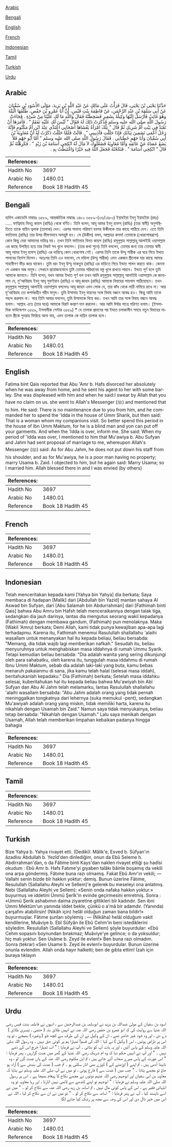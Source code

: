 [Arabic](#arabic)

[Bengali](#bengali)

[English](#english)

[French](#french)

[Indonesian](#indonesian)

[Tamil](#tamil)

[Turkish](#turkish)

[Urdu](#urdu)

## Arabic


<div dir="rtl" lang="ar" style={{fontSize:'larger',backgroundColor:'#f8f9fa',padding:20}}>
حَدَّثَنَا يَحْيَى بْنُ يَحْيَى، قَالَ قَرَأْتُ عَلَى مَالِكٍ عَنْ عَبْدِ اللَّهِ بْنِ يَزِيدَ، مَوْلَى الأَسْوَدِ بْنِ سُفْيَانَ عَنْ أَبِي سَلَمَةَ بْنِ عَبْدِ الرَّحْمَنِ، عَنْ فَاطِمَةَ بِنْتِ قَيْسٍ، أَنَّ أَبَا عَمْرِو بْنَ حَفْصٍ، طَلَّقَهَا الْبَتَّةَ وَهُوَ غَائِبٌ فَأَرْسَلَ إِلَيْهَا وَكِيلُهُ بِشَعِيرٍ فَسَخِطَتْهُ فَقَالَ وَاللَّهِ مَا لَكِ عَلَيْنَا مِنْ شَىْءٍ ‏.‏ فَجَاءَتْ رَسُولَ اللَّهِ صلى الله عليه وسلم فَذَكَرَتْ ذَلِكَ لَهُ فَقَالَ ‏"‏ لَيْسَ لَكِ عَلَيْهِ نَفَقَةٌ ‏"‏ ‏.‏ فَأَمَرَهَا أَنْ تَعْتَدَّ فِي بَيْتِ أُمِّ شَرِيكٍ ثُمَّ قَالَ ‏"‏ تِلْكَ امْرَأَةٌ يَغْشَاهَا أَصْحَابِي اعْتَدِّي عِنْدَ ابْنِ أُمِّ مَكْتُومٍ فَإِنَّهُ رَجُلٌ أَعْمَى تَضَعِينَ ثِيَابَكِ فَإِذَا حَلَلْتِ فَآذِنِينِي ‏"‏ ‏.‏ قَالَتْ فَلَمَّا حَلَلْتُ ذَكَرْتُ لَهُ أَنَّ مُعَاوِيَةَ بْنَ أَبِي سُفْيَانَ وَأَبَا جَهْمٍ خَطَبَانِي ‏.‏ فَقَالَ رَسُولُ اللَّهِ صلى الله عليه وسلم ‏"‏ أَمَّا أَبُو جَهْمٍ فَلاَ يَضَعُ عَصَاهُ عَنْ عَاتَقِهِ وَأَمَّا مُعَاوِيَةُ فَصُعْلُوكٌ لاَ مَالَ لَهُ انْكِحِي أُسَامَةَ بْنَ زَيْدٍ ‏"‏ ‏.‏ فَكَرِهْتُهُ ثُمَّ قَالَ ‏"‏ انْكِحِي أُسَامَةَ ‏"‏ ‏.‏ فَنَكَحْتُهُ فَجَعَلَ اللَّهُ فِيهِ خَيْرًا وَاغْتَبَطْتُ بِهِ ‏.‏
</div>
<div style={{backgroundColor:'#f8f9fa',padding:20, marginBottom: 10}}><table> <thead> <tr> <th>References:</th> <th></th> </tr> </thead> <tbody><tr><td>Hadith No</td><td>3697</td></tr><tr><td>Arabic No</td><td>1480.01</td></tr><tr><td>Reference</td><td>Book 18 Hadith 45</td></tr></tbody></table></div>

## Bengali


<div dir="ltr" lang="bn" style={{fontSize:'larger',backgroundColor:'#f8f9fa',padding:20}}>
হাদিস একাডেমি নাম্বারঃ ৩৫৮৯, আন্তর্জাতিক নাম্বারঃ ১৪৮০ ৩৫৮৯-(৩৬/১৪৮০) ইয়াহইয়া ইবনু ইয়াহইয়া (রহঃ) ..... ফাত্বিমাহ বিনতু কায়স (রাযিঃ) থেকে বর্ণিত। তিনি বলেন, আবূ আমর ইবনু হাফস্ (রাযিঃ) (তার স্বামী) অনুপস্থিতিতে তাকে বায়িন ত্বলাক (তালাক) দেন। এরপর সামান্য পরিমাণ যবসহ উকীলকে তার কাছে পাঠিয়ে দেন। এতে তিনি ফাতিমাহ (রাযিঃ) তার উপর ভীষণভাবে অসন্তুষ্ট হন। সে (উকীল) বলল, আল্লাহর কসম! তোমাকে (খোরপোষরূপে) কোন কিছু দেয়া আমাদের দায়িত্ব নয়। তখন তিনি ফাতিমাহ বিনত কায়স (রাযিঃ) রসূলুল্লাহ সাল্লাল্লাহু আলাইহি ওয়াসাল্লাম এর কাছে উপস্থিত হয়ে তার নিকট সব খুলে বললেন। (তার কথা শুনে) তিনি বললেন, তোমার জন্য তার তোমার স্বামী আবূ আমর ইবনু হাফস্ (রাযিঃ) এর দায়িত্বে কোন খোরপোষ নেই। এরপর তিনি তাকে উম্মু শারীক এর ঘরে গিয়ে ইদ্দাত পালনের নির্দেশ দিলেন। অতঃপর তিনি এও বললেন, সে মহিলা (উম্মু শারীক) এমন একজন স্ত্রীলোক যার কাছে আমার সাহাবীগণ ভীড় করে থাকেন। তুমি বরং ইবনু উম্মু মাকতুম (রাযিঃ) এর বাড়িতে গিয়ে ইদ্দাত পালন করতে থাক। কেননা সে একজন অন্ধ মানুষ। সেখানে প্রয়োজনবোধে তুমি তোমার পরিধানের বস্তু খুলে রাখতে পারবে। ইদ্দাত পূর্ণ হলে তুমি আমাকে জানাবে। তিনি বলেন, যখন আমার ইদ্দাত পূর্ণ হল তখন আমি রসূলুল্লাহ সাল্লাল্লাহু আলাইহি ওয়াসাল্লাম কে জানালাম যে, মু'আবিয়াহ ইবনু আবূ সুফইয়ান (রাযিঃ) ও আবূ জাহম (রাযিঃ) আমাকে বিবাহের পায়গাম পাঠিয়েছেন। তখন রসূলুল্লাহ সাল্লাল্লাহু আলাইহি ওয়াসাল্লাম বললেনঃ আবূ জাহম এমন লোক যে, তার কাঁধ থেকে লাঠি নামিয়ে রাখে না। আর মু'আবিয়াহ তো কপৰ্দকহীন গরীব মানুষ। তুমি উসামাহ ইবনু যায়দের সঙ্গে বিবাহ বন্ধনে আবদ্ধ হও। কিন্তু আমি তাকে পছন্দ করলাম না। পরে তিনি আবার বললেন, তুমি উসামাকে বিয়ে কর। তখন আমি তার সঙ্গে বিবাহ বন্ধনে আবদ্ধ হলাম। আল্লাহ এতে (তার ঘরে) আমাকে বিরাট কল্যাণ দান করলেন। আর আমি ঈর্ষার পাত্রে পরিণত হলাম। (ইসলামিক ফাউন্ডেশন ৩৫৫৯, ইসলামীক সেন্টার ৩৫৫৯) * যে তালাক প্রদানের পর ইদ্দাত চলাকালীন সময়ে নতুন বিবাহের মাধ্যমে স্ত্রীকে পুনরায় ফিরিয়ে আনা যায়, এমন তালাক কে বায়িন তালাক বলে।
</div>
<div style={{backgroundColor:'#f8f9fa',padding:20, marginBottom: 10}}><table> <thead> <tr> <th>References:</th> <th></th> </tr> </thead> <tbody><tr><td>Hadith No</td><td>3697</td></tr><tr><td>Arabic No</td><td>1480.01</td></tr><tr><td>Reference</td><td>Book 18 Hadith 45</td></tr></tbody></table></div>

## English


<div dir="ltr" lang="en" style={{fontSize:'larger',backgroundColor:'#f8f9fa',padding:20}}>
Fatima bint Qais reported that Abu 'Amr b. Hafs divorced her absolutely when he was away from home, and he sent his agent to her with some barley. She was displeased with him and when he said:I swear by Allah that you have no claim on us. she went to Allah's Messenger (ﷺ) and mentioned that to him. He said: There is no maintenance due to you from him, and he commanded her to spend the 'Idda in the house of Umm Sharik, but then said: That is a woman whom my companions visit. So better spend this period in the house of Ibn Umm Maktum, for he is a blind man and yon can put off your garments. And when the 'Idda is over, inform me. She said: When my period of 'Idda was over, I mentioned to him that Mu'awiya b. Abu Sufyan and Jahm had sent proposal of marriage to me, whereupon Allah's Messenger (ﷺ) said: As for Abu Jahm, he does not put down his staff from his shoulder, and as for Mu'awiya, he is a poor man having no property; marry Usama b. Zaid. I objected to him, but he again said: Marry Usama; so I married him. Allah blessed there in and I was envied (by others)
</div>
<div style={{backgroundColor:'#f8f9fa',padding:20, marginBottom: 10}}><table> <thead> <tr> <th>References:</th> <th></th> </tr> </thead> <tbody><tr><td>Hadith No</td><td>3697</td></tr><tr><td>Arabic No</td><td>1480.01</td></tr><tr><td>Reference</td><td>Book 18 Hadith 45</td></tr></tbody></table></div>

## French


<div dir="ltr" lang="fr" style={{fontSize:'larger',backgroundColor:'#f8f9fa',padding:20}}>

</div>
<div style={{backgroundColor:'#f8f9fa',padding:20, marginBottom: 10}}><table> <thead> <tr> <th>References:</th> <th></th> </tr> </thead> <tbody><tr><td>Hadith No</td><td>3697</td></tr><tr><td>Arabic No</td><td>1480.01</td></tr><tr><td>Reference</td><td>Book 18 Hadith 45</td></tr></tbody></table></div>

## Indonesian


<div dir="ltr" lang="id" style={{fontSize:'larger',backgroundColor:'#f8f9fa',padding:20}}>
Telah menceritakan kepada kami [Yahya bin Yahya] dia berkata; Saya membaca di hadapan [Malik] dari [Abdullah bin Yazid] mantan sahaya Al Aswad bin Sufyan, dari [Abu Salamah bin Abdurrahman] dari [Fathimah binti Qais] bahwa Abu Amru bin Hafsh telah menceraikannya dengan talak tiga, sedangkan dia jauh darinya, lantas dia mengutus seorang wakil kepadanya (Fathimah) dengan membawa gandum, (Fathimah) pun menolaknya. Maka (Wakil 'Amru) berkata; Demi Allah, kami tidak punya kewajiban apa-apa lagi terhadapmu. Karena itu, Fathimah menemui Rasulullah shallallahu 'alaihi wasallam untuk menanyakan hal itu kepada beliau, beliau bersabda: "Memang, dia tidak wajib lagi memberikan nafkah." Sesudah itu, beliau menyuruhnya untuk menghabiskan masa iddahnya di rumah Ummu Syarik. Tetapi kemudian beliau bersabda: "Dia adalah wanita yang sering dikunjungi oleh para sahabatku, oleh karena itu, tunggulah masa iddahmu di rumah Ibnu Ummi Maktum, sebab dia adalah laki-laki yang buta, kamu bebas menaruh pakaianmu di sana, jika kamu telah halal (selesai masa iddah), beritahukanlah kepadaku." Dia (Fathimah) berkata; Setelah masa iddahku selesai, kuberitahukan hal itu kepada beliau bahwa Mu'awiyah bin Abi Sufyan dan Abu Al Jahm telah melamarku, lantas Rasulullah shallallahu 'alaihi wasallam bersabda: "Abu Jahm adalah orang yang tidak pernah meninggalkan tongkatnya dari lehernya (suka memukul -pent), sedangkan Mu'awiyah adalah orang yang miskin, tidak memiliki harta, karena itu nikahlah dengan Usamah bin Zaid." Namun saya tidak menyukainya, beliau tetap bersabda: "Nikahlah dengan Usamah." Lalu saya menikah dengan Usamah, Allah telah memberikan limpahan kebaikan padanya hingga bahagia
</div>
<div style={{backgroundColor:'#f8f9fa',padding:20, marginBottom: 10}}><table> <thead> <tr> <th>References:</th> <th></th> </tr> </thead> <tbody><tr><td>Hadith No</td><td>3697</td></tr><tr><td>Arabic No</td><td>1480.01</td></tr><tr><td>Reference</td><td>Book 18 Hadith 45</td></tr></tbody></table></div>

## Tamil


<div dir="ltr" lang="ta" style={{fontSize:'larger',backgroundColor:'#f8f9fa',padding:20}}>

</div>
<div style={{backgroundColor:'#f8f9fa',padding:20, marginBottom: 10}}><table> <thead> <tr> <th>References:</th> <th></th> </tr> </thead> <tbody><tr><td>Hadith No</td><td>3697</td></tr><tr><td>Arabic No</td><td>1480.01</td></tr><tr><td>Reference</td><td>Book 18 Hadith 45</td></tr></tbody></table></div>

## Turkish


<div dir="ltr" lang="tr" style={{fontSize:'larger',backgroundColor:'#f8f9fa',padding:20}}>
Bize Yahya b. Yahya rivayet etti. (Dediki): Mâlik'e, Esved b. Süfyan'ın âzadlısı Abdullah b. Yezîd'den dinlediğim, onun da Ebû Seleme h. Abdirrahman'dan, o da Fâtime binti Kays'dan naklen rivayet ettiği şu hadîsi okudum : Ebû Amr b. Hafs Fatıme'yi gıyaben talâkı bâinle boşamış da vekili ona arpa göndermiş. Fâtıme buna razı olmamış. Fakat Ebû Amr'ın vekili; — Vallahi senin bizde bîr hakkın yoktur; demiş. Bunun üzerine Fâtıme, Resulullah (Sallallahu Aleyhi ve Sellem)'e gelerek bu meseleyi ona anlatmış. Nebi (Sallallahu Aleyhi ve Sellem): «Senin onda nafaka hakkın yoktur.» buyurmuş ve iddetini Ümmü Şerîk'in evinde geçirmesini emretmiş. Sonra : «Ummü Şerik ashabımın daima ziyaretine gittikleri bîr kadındır. Sen ibni Ummi Mektûm'un yanında iddet bekle, çünkü o a'mâ bir adamdır. (Yanında) çarşafını atabilirsin! (Nikâh için) helâl olduğun zaman bana bildir!» buyurmuşlar. Fâtıme şunları söylemiş : — (Nikâha) helâl olduğum vakit kendilerine, Muâviye b. Ebî Süfyân ile Ebû Cehm'in beni istediklerini söyledim. Resulullah (Sallallahu Aleyhi ve Sellem) şöyle buyurdular: «Ebû Cehm sopasını boynundan bırakmaz; Muâviye'ye gelince; o da yoksuldur; hiç malı yoktur. Sen Usâme b. Zeyd ile evlen!» Ben buna razı olmadım. Sonra (tekrar) «Sen Usame b. Zeyd ile evlen!» buyurdular. Bunun üzerine onunla evlendim. Allah onda hayır halketti; ben de gıbta ettim! İzah için buraya tıklayın
</div>
<div style={{backgroundColor:'#f8f9fa',padding:20, marginBottom: 10}}><table> <thead> <tr> <th>References:</th> <th></th> </tr> </thead> <tbody><tr><td>Hadith No</td><td>3697</td></tr><tr><td>Arabic No</td><td>1480.01</td></tr><tr><td>Reference</td><td>Book 18 Hadith 45</td></tr></tbody></table></div>

## Urdu


<div dir="rtl" lang="ur" style={{fontSize:'larger',backgroundColor:'#f8f9fa',padding:20}}>
اسود بن سفیان کے مولیٰ عبداللہ بن یزید نے ابوسلمہ بن عبدالرحمٰن سے ، انہوں نے فاطمہ بنت قیس رضی اللہ عنہا سے روایت کی کہ ابو عمرو بن حفص رضی اللہ عنہ نے انہیں طلاق بتہ ( حتمی ، تیسری طلاق ) دے دی ، اور وہ خود غیر حاضر تھے ، ان کے وکیل نے ان کی طرف سے کچھ جَو ( وغیرہ ) بھیجے ، تو وہ اس پر ناراض ہوئیں ، اس ( وکیل ) نے کہا : اللہ کی قسم! تمہارا ہم پر کوئی حق نہیں ۔ وہ رسول اللہ صلی اللہ علیہ وسلم کے پاس آئیں ، اور یہ بات آپ کو بتائی ۔ آپ نے فرمایا : " اب تمہارا خرچ اس کے ذمے نہیں ۔ " اور آپ نے انہیں حکم دیا کہ وہ ام شریک رضی اللہ عنہا کے گھر میں عدت گزاریں ، پھر فرمایا : " اس عورت کے پاس میرے صحابہ آتے جاتے ہیں ، تم ابن مکتوم رضی اللہ عنہ کے ہاں عدت گزر لو ، وہ نابینا آدمی ہیں ، تم اپنے ( اوڑھنے کے ) کپڑے بھی اتار سکتی ہو ۔ تم جب ( عدت کی بندش سے ) آزاد ہو جاؤ تو مجھے بتانا ۔ " جب میں ( عدت سے ) فارغ ہوئی ، تو میں نے آپ صلی اللہ علیہ وسلم نے بتایا کہ معاویہ بن ابی سفیان اور ابوجہم رضی اللہ عنہم دونوں نے مجھے نکاح کا پیغام بھیجا ہے ۔ اس پر رسول اللہ صلی اللہ علیہ وسلم نے فرمایا : " ابوجہم تو اپنے کندھے سے لاٹھی نہیں اتارتا ، اور رہا معاویہ تو وہ انتہائی فقیر ہے ، اس کے پاس کوئی مال نہیں ، تم اسامہ بن زید رضی اللہ عنہ سے نکاح کر لو ۔ " میں نے اسے ناپسند کیا ، آپ نے پھر فرمایا : " اسامہ سے نکاح کر لو ۔ " تو میں نے ان سے نکاح کر لیا ، اللہ نے اس میں خیر ڈال دی اور اس کی وجہ سے مجھ پر رشک کیا جانے لگا
</div>
<div style={{backgroundColor:'#f8f9fa',padding:20, marginBottom: 10}}><table> <thead> <tr> <th>References:</th> <th></th> </tr> </thead> <tbody><tr><td>Hadith No</td><td>3697</td></tr><tr><td>Arabic No</td><td>1480.01</td></tr><tr><td>Reference</td><td>Book 18 Hadith 45</td></tr></tbody></table></div>